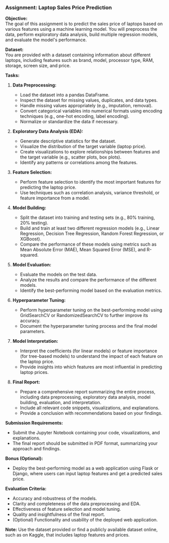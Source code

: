 ### Assignment: Laptop Sales Price Prediction

**Objective:**  
The goal of this assignment is to predict the sales price of laptops based on various features using a machine learning model. You will preprocess the data, perform exploratory data analysis, build multiple regression models, and evaluate the model's performance.

**Dataset:**  
You are provided with a dataset containing information about different laptops, including features such as brand, model, processor type, RAM, storage, screen size, and price.

**Tasks:**

1. **Data Preprocessing:**
   - Load the dataset into a pandas DataFrame.
   - Inspect the dataset for missing values, duplicates, and data types.
   - Handle missing values appropriately (e.g., imputation, removal).
   - Convert categorical variables into numerical formats using encoding techniques (e.g., one-hot encoding, label encoding).
   - Normalize or standardize the data if necessary.

2. **Exploratory Data Analysis (EDA):**
   - Generate descriptive statistics for the dataset.
   - Visualize the distribution of the target variable (laptop price).
   - Create visualizations to explore relationships between features and the target variable (e.g., scatter plots, box plots).
   - Identify any patterns or correlations among the features.

3. **Feature Selection:**
   - Perform feature selection to identify the most important features for predicting the laptop price.
   - Use techniques such as correlation analysis, variance threshold, or feature importance from a model.

4. **Model Building:**
   - Split the dataset into training and testing sets (e.g., 80% training, 20% testing).
   - Build and train at least two different regression models (e.g., Linear Regression, Decision Tree Regression, Random Forest Regression, or XGBoost).
   - Compare the performance of these models using metrics such as Mean Absolute Error (MAE), Mean Squared Error (MSE), and R-squared.

5. **Model Evaluation:**
   - Evaluate the models on the test data.
   - Analyze the results and compare the performance of the different models.
   - Identify the best-performing model based on the evaluation metrics.

6. **Hyperparameter Tuning:**
   - Perform hyperparameter tuning on the best-performing model using GridSearchCV or RandomizedSearchCV to further improve its accuracy.
   - Document the hyperparameter tuning process and the final model parameters.

7. **Model Interpretation:**
   - Interpret the coefficients (for linear models) or feature importance (for tree-based models) to understand the impact of each feature on the laptop price.
   - Provide insights into which features are most influential in predicting laptop prices.

8. **Final Report:**
   - Prepare a comprehensive report summarizing the entire process, including data preprocessing, exploratory data analysis, model building, evaluation, and interpretation.
   - Include all relevant code snippets, visualizations, and explanations.
   - Provide a conclusion with recommendations based on your findings.

**Submission Requirements:**
- Submit the Jupyter Notebook containing your code, visualizations, and explanations.
- The final report should be submitted in PDF format, summarizing your approach and findings.

**Bonus (Optional):**
- Deploy the best-performing model as a web application using Flask or Django, where users can input laptop features and get a predicted sales price.

**Evaluation Criteria:**
- Accuracy and robustness of the models.
- Clarity and completeness of the data preprocessing and EDA.
- Effectiveness of feature selection and model tuning.
- Quality and insightfulness of the final report.
- (Optional) Functionality and usability of the deployed web application.

**Note:** Use the dataset provided or find a publicly available dataset online, such as on Kaggle, that includes laptop features and prices.